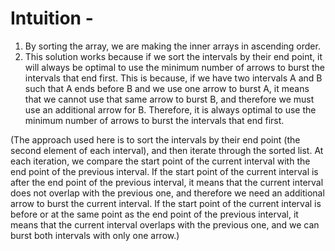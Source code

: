 # Intuition - 

1. By sorting the array, we are making the inner arrays in ascending order.
2. This solution works because if we sort the intervals by their end point, it will always be optimal to use the minimum number of arrows to burst the intervals that end first. This is because, if we have two intervals A and B such that A ends before B and we use one arrow to burst A, it means that we cannot use that same arrow to burst B, and therefore we must use an additional arrow for B. Therefore, it is always optimal to use the minimum number of arrows to burst the intervals that end first.

(The approach used here is to sort the intervals by their end point (the second element of each interval), and then iterate through the sorted list. At each iteration, we compare the start point of the current interval with the end point of the previous interval. If the start point of the current interval is after the end point of the previous interval, it means that the current interval does not overlap with the previous one, and therefore we need an additional arrow to burst the current interval. If the start point of the current interval is before or at the same point as the end point of the previous interval, it means that the current interval overlaps with the previous one, and we can burst both intervals with only one arrow.)